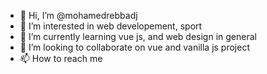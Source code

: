 - 👋 Hi, I’m @mohamedrebbadj
- 👀 I’m interested in web developement, sport
- 🌱 I’m currently learning vue js, and web design in general
- 💞️ I’m looking to collaborate on vue and vanilla js project
- 📫 How to reach me

<!---
mohamedrebbadj/mohamedrebbadj is a ✨ special ✨ repository because its `README.md` (this file) appears on your GitHub profile.
You can click the Preview link to take a look at your changes.
--->
